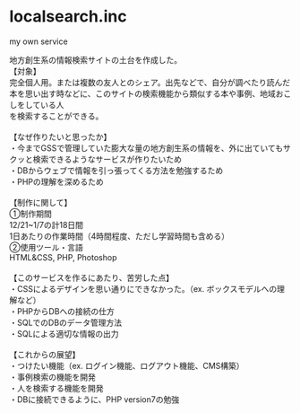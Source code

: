 # localsearch.inc
my own service

地方創生系の情報検索サイトの土台を作成した。<br>
【対象】<br>
完全個人用。または複数の友人とのシェア。出先などで、自分が調べたり読んだ本を思い出す時などに、このサイトの検索機能から類似する本や事例、地域おこしをしている人<br>
を検索することができる。<br>
  <br>
【なぜ作りたいと思ったか】<br>
・今までGSSで管理していた膨大な量の地方創生系の情報を、外に出ていてもサクッと検索できるようなサービスが作りたいため<br>
・DBからウェブで情報を引っ張ってくる方法を勉強するため<br>
・PHPの理解を深めるため<br>
<br>
【制作に関して】<br>
①制作期間<br>
12/21~1/7の計18日間<br>
1日あたりの作業時間（4時間程度、ただし学習時間も含める）<br>
②使用ツール・言語<br>
HTML&CSS, PHP, Photoshop<br>
<br>
【このサービスを作るにあたり、苦労した点】<br>
・CSSによるデザインを思い通りにできなかった。（ex. ボックスモデルへの理解など）<br>
・PHPからDBへの接続の仕方<br>
・SQLでのDBのデータ管理方法<br>
・SQLによる適切な情報の出力<br>
<br>
【これからの展望】<br>
・つけたい機能（ex. ログイン機能、ログアウト機能、CMS構築）<br>
・事例検索の機能を開発<br>
・人を検索する機能を開発<br>
・DBに接続できるように、PHP version7の勉強<br>
